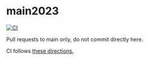 # main2023

[![CI](https://github.com/truher/main2023/actions/workflows/main.yml/badge.svg)](https://github.com/truher/main2023/actions/workflows/main.yml)

Pull requests to main only, do not commit directly here.

CI follows [these directions.](https://docs.wpilib.org/en/stable/docs/software/advanced-gradlerio/robot-code-ci.html)
